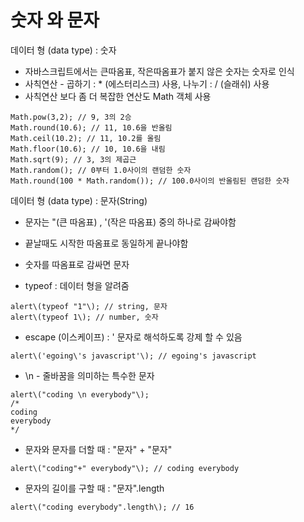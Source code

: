 # 숫자 와 문자

데이터 형 \(data type\) : 숫자

* 자바스크립트에서는 큰따옴표, 작은따옴표가 붙지 않은 숫자는 숫자로 인식
* 사칙연산 - 곱하기 : \* \(에스터리스크\) 사용, 나누기 : / \(슬래쉬\) 사용
* 사칙연산 보다 좀 더 복잡한 연산도 Math 객체 사용

```text
Math.pow(3,2); // 9, 3의 2승 
Math.round(10.6); // 11, 10.6을 반올림 
Math.ceil(10.2); // 11, 10.2를 올림 
Math.floor(10.6); // 10, 10.6을 내림 
Math.sqrt(9); // 3, 3의 제곱근 
Math.random(); // 0부터 1.0사이의 랜덤한 숫자
Math.round(100 * Math.random()); // 100.0사이의 반올림된 랜덤한 숫자
```

데이터 형 \(data type\) : 문자(String)

* 문자는 "\(큰 따옴표\) , '\(작은 따옴표\) 중의 하나로 감싸야함
* 끝날때도 시작한 따옴표로 동일하게 끝나야함
* 숫자를 따옴표로 감싸면 문자 

* typeof : 데이터 형을 알려줌 
```text
alert\(typeof "1"\); // string, 문자 
alert\(typeof 1\); // number, 숫자
```

* escape \(이스케이프\) : \' 문자로 해석하도록 강제 할 수 있음
```text
alert\('egoing\'s javascript'\); // egoing's javascript 
```

* \n - 줄바꿈을 의미하는 특수한 문자 
```text
alert\("coding \n everybody"\);
/*
coding
everybody
*/
```

* 문자와 문자를 더할 때 : "문자" + "문자"
```text
alert\("coding"+" everybody"\); // coding everybody
```

* 문자의 길이를 구할 때 : "문자".length 
```text
alert\("coding everybody".length\); // 16
```

